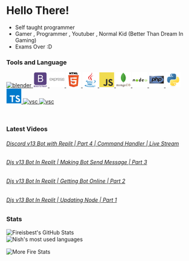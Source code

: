 # Hello There!
- Self taught programmer
- Gamer , Programmer , Youtuber , Normal Kid (Better Than Dream In Gaming)
- Exams Over :D
### Tools and Language
<p align="left"> </a> <a href="https://www.blender.org/" target="_blank"> <img src="https://download.blender.org/branding/community/blender_community_badge_white.svg" alt="blender" width="40" height="40"/> </a> <a href="https://getbootstrap.com" target="_blank"> <img src="https://raw.githubusercontent.com/devicons/devicon/master/icons/bootstrap/bootstrap-plain-wordmark.svg" alt="bootstrap" width="40" height="40"/> </a> <a href="https://www.w3schools.com/css/" target="_blank"> </a> <a href="https://expressjs.com" target="_blank"> <img src="https://raw.githubusercontent.com/devicons/devicon/master/icons/express/express-original-wordmark.svg" alt="express" width="40" height="40"/> <img src="https://raw.githubusercontent.com/devicons/devicon/master/icons/html5/html5-original-wordmark.svg" alt="html5" width="40" height="40"/> </a> <a href="https://www.java.com" target="_blank"> <img src="https://raw.githubusercontent.com/devicons/devicon/master/icons/java/java-original.svg" alt="java" width="40" height="40"/> </a> <a href="https://developer.mozilla.org/en-US/docs/Web/JavaScript" target="_blank"> <img src="https://raw.githubusercontent.com/devicons/devicon/master/icons/javascript/javascript-original.svg" alt="javascript" width="40" height="40"/> <a href="https://www.mongodb.com/" target="_blank"> <img src="https://raw.githubusercontent.com/devicons/devicon/master/icons/mongodb/mongodb-original-wordmark.svg" alt="mongodb" width="40" height="40"/> </a> </a> <a href="https://nodejs.org" target="_blank"> <img src="https://raw.githubusercontent.com/devicons/devicon/master/icons/nodejs/nodejs-original-wordmark.svg" alt="nodejs" width="40" height="40"/> </a><a href="https://www.php.net" target="_blank"> <img src="https://raw.githubusercontent.com/devicons/devicon/master/icons/php/php-original.svg" alt="php" width="40" height="40"/> </a> <a href="https://www.python.org" target="_blank"> <img src="https://raw.githubusercontent.com/devicons/devicon/master/icons/python/python-original.svg" alt="python" width="40" height="40"/> </a> <a href="https://www.typescriptlang.org/" target="_blank"> <img src="https://raw.githubusercontent.com/devicons/devicon/master/icons/typescript/typescript-original.svg" alt="typescript" width="40" height="40"/> </a> <a href="https://code.visualstudio.com/" target="_blank"> <img src="https://upload.wikimedia.org/wikipedia/commons/thumb/9/9a/Visual_Studio_Code_1.35_icon.svg/1024px-Visual_Studio_Code_1.35_icon.svg.png" alt="vsc" width="40" height="40"/> </a> <a href="" target="_blank"> <img src="https://upload.wikimedia.org/wikipedia/commons/thumb/b/b2/Repl.it_logo.svg/1024px-Repl.it_logo.svg.png" alt="vsc" width="40" height="40"/> </a></p>
<br />

### Latest Videos
###### [Discord v13 Bot with Replit | Part 4 | Command Handler | Live Stream](https://www.youtube.com/watch?v=WVI4XltiitI)
###### [Djs v13 Bot In Replit | Making Bot Send Message | Part 3](https://www.youtube.com/watch?v=wkx8ZA56Zi4&t=337s)
###### [Djs v13 Bot In Replit | Getting Bot Online | Part 2](https://www.youtube.com/watch?v=9RHiHSa2ucA)
###### [Djs v13 Bot In Replit | Updating Node | Part 1](https://www.youtube.com/watch?v=H984PgYriWI&t=25s)



### Stats
![Fireisbest's GitHub Stats](https://github-readme-stats.vercel.app/api?username=Fireisbest&show_icons=true&theme=gruvbox)
<br>
<img align="center" alt="Nish's most used languages" src="https://github-readme-stats.vercel.app/api/top-langs/?username=Fireisbest&langs_count=8&layout=compact"/>
<p><img align="center" src="https://github-readme-streak-stats.herokuapp.com/?user=Fireisbest&" alt="More Fire Stats" /></p>
